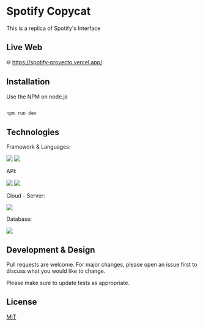 # Spotify Copycat

This is a replica of Spotify's Interface

## Live Web

🌐 <a target="_blank" href="https://spotify-proyecto.vercel.app/" > https://spotify-proyecto.vercel.app/ </a>

## Installation

Use the NPM on node.js

```javascript

npm run dev

```

## Technologies
Framework & Languages:

<img src="https://img.shields.io/badge/React-20232A?style=for-the-badge&logo=react&logoColor=61DAFB" /> <img src="https://img.shields.io/badge/JavaScript-323330?style=for-the-badge&logo=javascript&logoColor=F7DF1E" />
	
API:

<img src="https://img.shields.io/badge/Express%20js-000000?style=for-the-badge&logo=express&logoColor=white" /> <img src="https://img.shields.io/badge/Node%20js-339933?style=for-the-badge&logo=nodedotjs&logoColor=white" />

Cloud - Server:

<img src="https://img.shields.io/badge/Vercel-000000?style=for-the-badge&logo=vercel&logoColor=white" />

Database:

<img src="https://img.shields.io/badge/MongoDB-4EA94B?style=for-the-badge&logo=mongodb&logoColor=white" />


## Development & Design

Pull requests are welcome. For major changes, please open an issue first
to discuss what you would like to change.

Please make sure to update tests as appropriate.

## License

[MIT](https://choosealicense.com/licenses/mit/)
